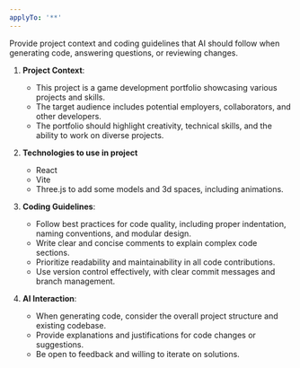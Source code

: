 ```yaml
---
applyTo: '**'
---
```

Provide project context and coding guidelines that AI should follow when generating code, answering questions, or reviewing changes.

1. **Project Context**:
   - This project is a game development portfolio showcasing various projects and skills.
   - The target audience includes potential employers, collaborators, and other developers.
   - The portfolio should highlight creativity, technical skills, and the ability to work on diverse projects.

2. **Technologies to use in project**
    - React
    - Vite
    - Three.js to add some models and 3d spaces, including animations.

3. **Coding Guidelines**:
   - Follow best practices for code quality, including proper indentation, naming conventions, and modular design.
   - Write clear and concise comments to explain complex code sections.
   - Prioritize readability and maintainability in all code contributions.
   - Use version control effectively, with clear commit messages and branch management.

3. **AI Interaction**:
   - When generating code, consider the overall project structure and existing codebase.
   - Provide explanations and justifications for code changes or suggestions.
   - Be open to feedback and willing to iterate on solutions.
